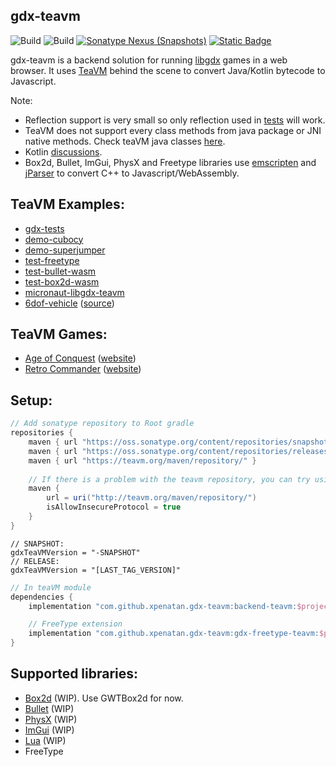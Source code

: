 ## gdx-teavm

![Build](https://github.com/xpenatan/gdx-teavm/actions/workflows/release.yml/badge.svg)
![Build](https://github.com/xpenatan/gdx-teavm/actions/workflows/snapshot.yml/badge.svg)
[![Sonatype Nexus (Snapshots)](https://img.shields.io/nexus/releases/com.github.xpenatan.gdx-teavm/backend-teavm?nexusVersion=2&server=https%3A%2F%2Foss.sonatype.org&label=release)](https://repo.maven.apache.org/maven2/com/github/xpenatan/gdx-teavm/)
[![Static Badge](https://img.shields.io/badge/snapshot---SNAPSHOT-red)](https://oss.sonatype.org/content/repositories/snapshots/com/github/xpenatan/gdx-teavm/)

gdx-teavm is a backend solution for running [libgdx](https://github.com/libgdx/libgdx) games in a web browser. It uses [TeaVM](https://github.com/konsoletyper/teavm) behind the scene to convert Java/Kotlin bytecode to Javascript.

Note:
* Reflection support is very small so only reflection used in [tests](https://github.com/konsoletyper/teavm/tree/master/tests/src/test/java/org/teavm/classlib/java/lang/reflect) will work.
* TeaVM does not support every class methods from java package or JNI native methods. Check teaVM java classes [here](https://github.com/konsoletyper/teavm/blob/master/classlib/src/main/java/org/teavm/classlib).
* Kotlin [discussions](https://github.com/libktx/ktx/discussions/443).
* Box2d, Bullet, ImGui, PhysX and Freetype libraries use [emscripten](https://emscripten.org/) and [jParser](https://github.com/xpenatan/jParser) to convert C++ to Javascript/WebAssembly.

## TeaVM Examples:
* [gdx-tests](https://xpenatan.github.io/gdx-teavm/teavm/gdx-tests/)
* [demo-cubocy](https://xpenatan.github.io/gdx-teavm/teavm/demo-cubocy/)
* [demo-superjumper](https://xpenatan.github.io/gdx-teavm/teavm/demo-superjumper/)
* [test-freetype](https://xpenatan.github.io/gdx-teavm/teavm/test-freetype-packtest/)
* [test-bullet-wasm](https://xpenatan.github.io/gdx-teavm/teavm/test-bullet/)
* [test-box2d-wasm](https://xpenatan.github.io/gdx-teavm/teavm/test-box2d/)
* [micronaut-libgdx-teavm](https://github.com/hollingsworthd/micronaut-libgdx-teavm)
* [6dof-vehicle](https://xpenatan.github.io/gdx-6dof-vehicle-demo/teavm/vehicle/) ([source](https://github.com/xpenatan/gdx-6dof-vehicle-demo))

## TeaVM Games:
* [Age of Conquest](https://www.ageofconquest.com/webapp/) ([website](https://www.ageofconquest.com/))
* [Retro Commander](https://www.retrocommander.com/webapp/) ([website](https://www.retrocommander.com/))


## Setup:
```groovy
// Add sonatype repository to Root gradle
repositories {
    maven { url "https://oss.sonatype.org/content/repositories/snapshots/" }
    maven { url "https://oss.sonatype.org/content/repositories/releases/" }
    maven { url "https://teavm.org/maven/repository/" }
    
    // If there is a problem with the teavm repository, you can try using http
    maven {
        url = uri("http://teavm.org/maven/repository/")
        isAllowInsecureProtocol = true
    }
}
```
    // SNAPSHOT:
    gdxTeaVMVersion = "-SNAPSHOT"
    // RELEASE:
    gdxTeaVMVersion = "[LAST_TAG_VERSION]"
```groovy
// In teaVM module
dependencies {
    implementation "com.github.xpenatan.gdx-teavm:backend-teavm:$project.gdxTeaVMVersion"

    // FreeType extension
    implementation "com.github.xpenatan.gdx-teavm:gdx-freetype-teavm:$project.gdxTeaVMVersion"
}
```

## Supported libraries:
- [Box2d](https://github.com/xpenatan/gdx-box2d) (WIP). Use GWTBox2d for now.
- [Bullet](https://github.com/xpenatan/gdx-bullet) (WIP)
- [PhysX](https://github.com/xpenatan/gdx-physx) (WIP)
- [ImGui](https://github.com/xpenatan/gdx-imgui) (WIP)
- [Lua](https://github.com/xpenatan/gdx-lua) (WIP)
- FreeType

